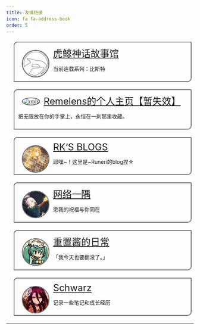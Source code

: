 ```yaml
---
title: 友情链接
icon: fa fa-address-book
order: 5
---
```


<style type="text/css">
.linksbox {
    background-image: -webkit-cross-fade(url("/assets/img/links/transparent.png"),url("/assets/config/640-2.jpeg"),40%);
    background-position: left;
    background-size: 100%;
    width: 90%;
    border: #666 solid 2px;
    border-radius: 10px 2px;
    margin: 20px;
    padding: 10px;
    transition: filter 0.5s, transform 0.5s; 
}

.linksbox:hover {
    transform: scale(1.05);
    box-shadow: 0 0 10px #808080;
}

.linksimage {
    border: #666 solid 2px;
    max-width: 5em;
    max-height: 200px;
    border-radius: 50%;
    float: left;
    margin: 10px;
}

.linkstitle {
    font-size:1.8em;
}
</style>

<div class="linksbox" style="background-image: -webkit-cross-fade(url(/assets/img/links/transparent.png),url(/assets/img/links/orcinus-library.png),40%);">
    <img src="/assets/img/links/orcinus-library.png" alt="虎鲸神话故事馆" class="linksimage">
    <span class="linkstitle"><a href="https://orcinushinwa.github.io">虎鲸神话故事馆</a></span>
    <p>当前连载系列：比斯特</p>
</div>

<div class="linksbox" style="background-image: -webkit-cross-fade(url(/assets/img/links/transparent.png),url(https://cdn.luogu.com.cn/upload/image_hosting/wzzqwiik.png),40%);">
    <img src="https://cdn.luogu.com.cn/upload/image_hosting/wzzqwiik.png" alt="rmls" class="linksimage">
    <span class="linkstitle"><a href="https://remelens.link">Remelens的个人主页【暂失效】</a></span>
    <p>把无限放在你的手掌上，永恒在一刹那里收藏。</p>
</div>

<div class="linksbox" style="background-image: -webkit-cross-fade(url(/assets/img/links/transparent.png),url(/assets/img/links/rk.png),40%);">
    <img src="/assets/img/links/rk.png" alt="rk" class="linksimage">
    <span class="linkstitle"><a href="https://runeri-star.github.io/">RK‘S BLOGS</a></span>
    <p>耶嘿~！这里是~Runeri的blog捏☆</p>
</div>

<div class="linksbox" style="background-image: -webkit-cross-fade(url(/assets/img/links/transparent.png),url(/assets/img/links/cloud.jpg),40%);">
    <img src="/assets/img/links/cloud.jpg" alt="cloud" class="linksimage">
    <span class="linkstitle"><a href="https://cloud.sd.cn">网络一隅</a></span>
    <p>愿我的祝福与你同在</p>
</div>

<div class="linksbox" style="background-image: -webkit-cross-fade(url(/assets/img/links/transparent.png),url(/assets/img/links/resetchan.jpg),40%);">
    <img src="/assets/img/links/resetchan.jpg" alt="rst" class="linksimage">
    <span class="linkstitle"><a href="https://reset-chan-1444.xlog.app/">重置酱的日常</a></span>
    <p>「我今天也要翻滚了。」</p>
</div>

<div class="linksbox" style="background-image: -webkit-cross-fade(url(/assets/img/links/transparent.png),url(/assets/img/links/xiubi.png),40%);">
    <img src="/assets/img/links/xiubi.png" alt="rst" class="linksimage">
    <span class="linkstitle"><a href="https://www.schwarzblog.icu/">Schwarz</a></span>
    <p>记录一些笔记和成长经历</p>
</div>



-----

